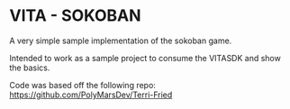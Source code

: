 # VITA - SOKOBAN

A very simple sample implementation of the sokoban game.

Intended to work as a sample project to consume the VITASDK and show the basics.

Code was based off the following repo: https://github.com/PolyMarsDev/Terri-Fried
